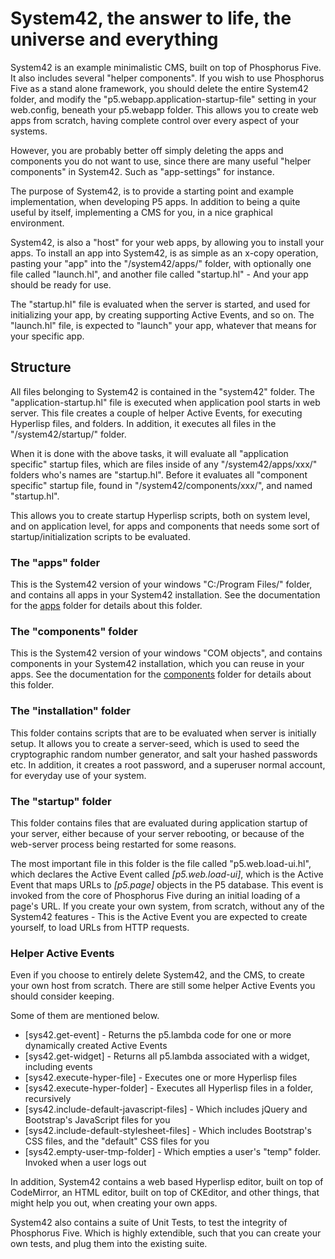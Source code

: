 System42, the answer to life, the universe and everything
========

System42 is an example minimalistic CMS, built on top of Phosphorus Five. It also includes 
several "helper components". If you wish to use Phosphorus Five as a stand alone framework, you
should delete the entire System42 folder, and modify the "p5.webapp.application-startup-file"
setting in your web.config, beneath your p5.webapp folder. This allows you to create web
apps from scratch, having complete control over every aspect of your systems.

However, you are probably better off simply deleting the apps and components you do not want 
to use, since there are many useful "helper components" in System42. Such as "app-settings"
for instance.

The purpose of System42, is to provide a starting point and example implementation,
when developing P5 apps. In addition to being a quite useful by itself, implementing a CMS
for you, in a nice graphical environment.

System42, is also a "host" for your web apps, by allowing you to install your apps.
To install an app into System42, is as simple as an x-copy operation, pasting your "app" 
into the "/system42/apps/" folder, with optionally one file called "launch.hl",
and another file called "startup.hl" - And your app should be ready for use.

The "startup.hl" file is evaluated when the server is started, and used for initializing
your app, by creating supporting Active Events, and so on. The "launch.hl" file,
is expected to "launch" your app, whatever that means for your specific app.

## Structure

All files belonging to System42 is contained in the "system42" folder. The 
"application-startup.hl" file is executed when application pool starts in web server.
This file creates a couple of helper Active Events, for executing Hyperlisp files, and
folders. In addition, it executes all files in the "/system42/startup/" folder.

When it is done with the above tasks, it will evaluate all "application specific"
startup files, which are files inside of any "/system42/apps/xxx/" folders who's names
are "startup.hl". Before it evaluates all "component specific" startup file, found
in "/system42/components/xxx/", and named "startup.hl".

This allows you to create startup Hyperlisp scripts, both on system level, and on
application level, for apps and components that needs some sort of startup/initialization 
scripts to be evaluated.

### The "apps" folder

This is the System42 version of your windows "C:/Program Files/" folder, and contains 
all apps in your System42 installation. See the documentation for the [apps](/core/p5.webapp/system42/apps/)
folder for details about this folder.

### The "components" folder

This is the System42 version of your windows "COM objects", and contains components in 
your System42 installation, which you can reuse in your apps. See the documentation for 
the [components](/core/p5.webapp/system42/components/) folder for details about this folder.

### The "installation" folder

This folder contains scripts that are to be evaluated when server is initially
setup. It allows you to create a server-seed, which is used to seed the cryptographic random
number generator, and salt your hashed passwords etc. In addition, it creates a root
password, and a superuser normal account, for everyday use of your system.

### The "startup" folder

This folder contains files that are evaluated during application startup of your server,
either because of your server rebooting, or because of the web-server process being restarted
for some reasons.

The most important file in this folder is the file called "p5.web.load-ui.hl", which
declares the Active Event called *[p5.web.load-ui]*, which is the Active Event that maps
URLs to *[p5.page]* objects in the P5 database. This event is invoked from the core of Phosphorus 
Five during an initial loading of a page's URL. If you create your own system, from scratch, without
any of the System42 features - This is the Active Event you are expected to create yourself,
to load URLs from HTTP requests.

### Helper Active Events

Even if you choose to entirely delete System42, and the CMS, to create your own host from
scratch. There are still some helper Active Events you should consider keeping.

Some of them are mentioned below.

* [sys42.get-event] - Returns the p5.lambda code for one or more dynamically created Active Events
* [sys42.get-widget] - Returns all p5.lambda associated with a widget, including events
* [sys42.execute-hyper-file] - Executes one or more Hyperlisp files
* [sys42.execute-hyper-folder] - Executes all Hyperlisp files in a folder, recursively
* [sys42.include-default-javascript-files] - Which includes jQuery and Bootstrap's JavaScript files for you
* [sys42.include-default-stylesheet-files] - Which includes Bootstrap's CSS files, and the "default" CSS files for you
* [sys42.empty-user-tmp-folder] - Which empties a user's "temp" folder. Invoked when a user logs out

In addition, System42 contains a web based Hyperlisp editor, built on top of CodeMirror, an HTML editor,
built on top of CKEditor, and other things, that might help you out, when creating your own apps.

System42 also contains a suite of Unit Tests, to test the integrity of Phosphorus Five. Which is highly
extendible, such that you can create your own tests, and plug them into the existing suite.



